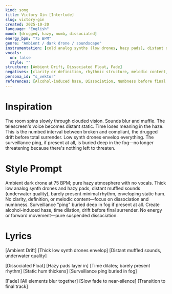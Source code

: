 ```yaml
---
kind: song
title: Victory Gin [Interlude]
slug: victory-gin
created: 2025-10-20
language: "English"
mood: [drugged, hazy, numb, dissociated]
energy_bpm: "75 BPM"
genre: "Ambient / dark drone / soundscape"
instrumentation: [cold analog synths (low drones, hazy pads), distant distorted sounds (muffled, underwater), minimal rhythm (barely present), static hum (thick, enveloping), no melodic elements]
vocals:
  on: false
  style: ""
structure: [Ambient Drift, Dissociated Float, Fade]
negatives: [clarity or definition, rhythmic structure, melodic content, any energy or movement]
persona_id: "s_vektor"
references: [Alcohol-induced haze, Dissociation, Numbness before final acceptance, Ambient drone (Stars of the Lid, Tim Hecker)]
---
```


# Inspiration

The room spins slowly through clouded vision. Sounds blur and muffle. The telescreen's voice becomes distant static. Time loses meaning in the haze. This is the numbed interval between broken and compliant, the drugged drift before total surrender. Low synth drones envelop everything. The surveillance ping, if present at all, is buried deep in the fog—no longer threatening because there's nothing left to threaten.

# Style Prompt

Ambient dark drone at 75 BPM; pure hazy atmosphere with no vocals. Thick low analog synth drones and hazy pads, distant muffled sounds (underwater quality), barely present minimal rhythm, enveloping static hum. No clarity, definition, or melodic content—focus on dissociation and numbness. Surveillance "ping" buried deep in fog if present at all. Create alcohol-induced haze, time dilation, drift before final surrender. No energy or forward movement—pure suspended dissociation.

# Lyrics

[Ambient Drift]
[Thick low synth drones envelop]
[Distant muffled sounds, underwater quality]

[Dissociated Float]
[Hazy pads layer in]
[Time dilates; barely present rhythm]
[Static hum thickens]
[Surveillance ping buried in fog]

[Fade]
[All elements blur together]
[Slow fade to near-silence]
[Transition to final track]
